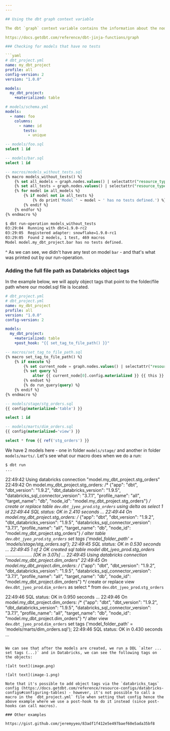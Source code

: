 ```yaml
---
---

## Using the dbt graph context variable

The dbt `graph` context variable contains the information about the nodes in our project which we can use to do fun things with.

https://docs.getdbt.com/reference/dbt-jinja-functions/graph

### Checking for models that have no tests

```yaml
# dbt_project.yml
name: my_dbt_project
profile: all
config-version: 2
version: "1.0.0"

models:
  my_dbt_project:
    +materialized: table

# models/schema.yml
models:
  - name: foo
    columns:
      - name: id
        tests:
          - unique
```

```sql
-- models/foo.sql
select 1 id

-- models/bar.sql
select 1 id

-- macros/models_without_tests.sql
{% macro models_without_tests() %}
    {% set all_models = graph.nodes.values() | selectattr("resource_type", "equalto", "model") | map(attribute="unique_id") | list %}
    {% set all_tests = graph.nodes.values() | selectattr("resource_type", "equalto", "test") | map(attribute="attached_node") | list %}
    {% for model in all_models %}
        {% if model not in all_tests %}
            {% do print('Model ' ~ model ~ ' has no tests defined.') %}
        {% endif %}
    {% endfor %}
{% endmacro %}
```

```sh
$ dbt run-operation models_without_tests
03:29:04  Running with dbt=1.9.0-rc2
03:29:05  Registered adapter: snowflake=1.9.0-rc1
03:29:05  Found 2 models, 1 test, 469 macros
Model model.my_dbt_project.bar has no tests defined.
```

^ As we can see, we didn't have any test on model `bar` - and that's what was printed out by our run-operation.

### Adding the full file path as Databricks object tags

In the example below, we will apply object tags that point to the folder/file path where our model.sql file is located.

```yaml
# dbt_project.yml
# dbt_project.yml
name: my_dbt_project
profile: all
version: "1.0.0"
config-version: 2

models:
  my_dbt_project:
    +materialized: table
    +post_hook: "{{ set_tag_to_file_path() }}"
```

```sql
-- macros/set_tag_to_file_path.sql
{% macro set_tag_to_file_path() %}
    {% if execute %}
        {% set current_node = graph.nodes.values() | selectattr("resource_type", "equalto", "model") | selectattr("database", "equalto", this.database) | selectattr("schema", "equalto", this.schema) | selectattr("name", "equalto", this.name) | list %}
        {% set query %}
            alter {{ current_node[0].config.materialized }} {{ this }} set tags ('model_folder_path' = '{{ current_node[0].original_file_path }}');
        {% endset %}
        {% do run_query(query) %}
    {% endif %}
{% endmacro %}
```

```sql
-- models/stage/stg_orders.sql
{{ config(materialized='table') }}

select 1 id

-- models/marts/dim_orders.sql
{{ config(materialized='view') }}

select * from {{ ref('stg_orders') }}
```

We have 2 models here - one in folder `models/stage/` and another in folder `models/marts/`. Let's see what our macro does when we do a run:

```sh
$ dbt run
...
```

22:49:42  Using databricks connection "model.my_dbt_project.stg_orders"
22:49:42  On model.my_dbt_project.stg_orders: /* {"app": "dbt", "dbt_version": "1.9.2", "dbt_databricks_version": "1.9.5", "databricks_sql_connector_version": "3.7.1", "profile_name": "all", "target_name": "db", "node_id": "model.my_dbt_project.stg_orders"} */
        create or replace table `dev`.`dbt_jyeo_prod`.`stg_orders`
      using delta
      as
select 1 id
22:49:44  SQL status: OK in 2.410 seconds
...
22:49:44  On model.my_dbt_project.stg_orders: /* {"app": "dbt", "dbt_version": "1.9.2", "dbt_databricks_version": "1.9.5", "databricks_sql_connector_version": "3.7.1", "profile_name": "all", "target_name": "db", "node_id": "model.my_dbt_project.stg_orders"} */
            alter table `dev`.`dbt_jyeo_prod`.`stg_orders` set tags ('model_folder_path' = 'models/stage/stg_orders.sql');
22:49:45  SQL status: OK in 0.530 seconds
...
22:49:45  1 of 2 OK created sql table model dbt_jyeo_prod.stg_orders ..................... [OK in 3.07s]
...
22:49:45  Using databricks connection "model.my_dbt_project.dim_orders"
22:49:45  On model.my_dbt_project.dim_orders: /* {"app": "dbt", "dbt_version": "1.9.2", "dbt_databricks_version": "1.9.5", "databricks_sql_connector_version": "3.7.1", "profile_name": "all", "target_name": "db", "node_id": "model.my_dbt_project.dim_orders"} */
create or replace view `dev`.`dbt_jyeo_prod`.`dim_orders`
  as
select * from `dev`.`dbt_jyeo_prod`.`stg_orders`

22:49:46  SQL status: OK in 0.950 seconds
...
22:49:46  On model.my_dbt_project.dim_orders: /* {"app": "dbt", "dbt_version": "1.9.2", "dbt_databricks_version": "1.9.5", "databricks_sql_connector_version": "3.7.1", "profile_name": "all", "target_name": "db", "node_id": "model.my_dbt_project.dim_orders"} */
            alter view `dev`.`dbt_jyeo_prod`.`dim_orders` set tags ('model_folder_path' = 'models/marts/dim_orders.sql');
22:49:46  SQL status: OK in 0.430 seconds
...
```

We can see that after the models are created, we run a DDL `alter ... set tags (...)` and in Databricks, we can see the following tags on the objects:

![alt text](image.png)

![alt text](image-1.png)

Note that it's possible to add object tags via the `databricks_tags` config (https://docs.getdbt.com/reference/resource-configs/databricks-configs#configuring-tables) - however, it's not possible to call a macro in the `dbt_project.yml` file when setting that config hence the above example where we use a post-hook to do it instead (since post-hooks can call macros).

### Other examples

https://gist.github.com/jeremyyeo/83adf1f412e5e497baef60e5ada35bf8
